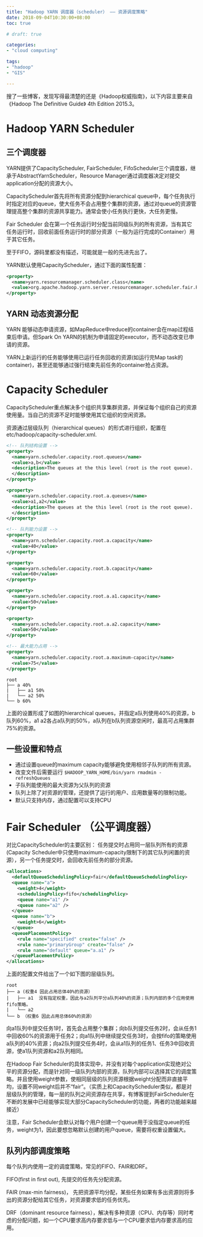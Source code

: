 ```yaml
---
title: "Hadoop YARN 调度器（scheduler） —— 资源调度策略"
date: 2018-09-04T10:30:00+08:00
toc: true

# draft: true

categories:
- "cloud computing"

tags:
- "hadoop"
- "GIS"

---
```



搜了一些博客，发现写得最清楚的还是《Hadoop权威指南》，以下内容主要来自《Hadoop The Definitive Guide》 4th Edition 2015.3。

# Hadoop YARN Scheduler

## 三个调度器

YARN提供了CapacityScheduler, FairScheduler, FifoScheduler三个调度器，继承于AbstractYarnScheduler，Resource Manager通过调度器决定对提交application分配的资源大小。

CapacityScheduler首先将所有资源分配到hierarchical queue中，每个任务执行时指定对应的queue，使大任务不会占用整个集群的资源，通过对queue的资源管理提高整个集群的资源共享能力。通常会使小任务执行更快，大任务更慢。

Fair Scheduler 会在第一个任务运行时分配当前同级队列的所有资源，当有其它任务运行时，回收前面任务运行时的部分资源（一般为运行完成的Container）用于其它任务。

至于FIFO，源码里都没有描述，可能就是一般的先进先出了。

YARN默认使用CapacityScheduler，通过下面的属性配置：

```xml
<property>
  <name>yarn.resourcemanager.scheduler.class</name>
  <value>org.apache.hadoop.yarn.server.resourcemanager.scheduler.fair.FairScheduler</value>
</property>
```

## YARN 动态资源分配

YARN 能够动态申请资源，如MapReduce中reduce的container会在map过程结束后申请。但Spark On YARN的机制为申请固定的executor，而不动态改变已申请的资源。

YARN上新运行的任务能够使用已运行任务回收的资源(如运行完Map task的container)，甚至还能够通过强行结束先前任务的container抢占资源。


# Capacity Scheduler

CapacityScheduler重点解决多个组织共享集群资源，并保证每个组织自己的资源使用量。当自己的资源不足时能够使用其它组织的空闲资源。

资源通过层级队列（hierarchical queues）的形式进行组织，配置在etc/hadoop/capacity-scheduler.xml.

```xml
<!-- 队列结构设置 -->
<property>
  <name>yarn.scheduler.capacity.root.queues</name>
  <value>a,b</value>
  <description>The queues at the this level (root is the root queue).
  </description>
</property>

<property>
  <name>yarn.scheduler.capacity.root.a.queues</name>
  <value>a1,a2</value>
  <description>The queues at the this level (root is the root queue).
  </description>
</property>

<!-- 队列能力设置 -->
<property>
  <name>yarn.scheduler.capacity.root.a.capacity</name>
  <value>40</value>
</property>

<property>
  <name>yarn.scheduler.capacity.root.b.capacity</name>
  <value>60</value>
</property>

<property>
  <name>yarn.scheduler.capacity.root.a.a1.capacity</name>
  <value>50</value>
</property>

<property>
  <name>yarn.scheduler.capacity.root.a.a2.capacity</name>
  <value>50</value>
</property>

<!-- 最大能力占用 -->
<property>
  <name>yarn.scheduler.capacity.root.a.maximum-capacity</name>
  <value>75</value>
</property>
```

```
root  
├── a 40%  
|   ├── a1 50%  
|   └── a2 50%  
└── b 60%  
```

上面的设置形成了如图的hierarchical queues，并指定a队列使用40%的资源，b队列60%，a1 a2各占a队列的50%，a队列在b队列资源空闲时，最高可占用集群75%的资源。

## 一些设置和特点

- 通过设置queue的maximum capacity能够避免使用相邻子队列的所有资源。
- 改变文件后需要运行 `$HADOOP_YARN_HOME/bin/yarn rmadmin -refreshQueues`
- 子队列能使用的最大资源为父队列的资源
- 队列上除了对资源的管理，还提供了运行的用户、应用数量等的限制功能。
- 默认只支持内存，通过配置可以支持CPU

# Fair Scheduler （公平调度器）

对比CapacityScheduler的主要区别： 任务提交时占用同一层队列所有的资源 (Capacity Scheduler中只使用maximum-capacity限制下的其它队列闲置的资源），另一个任务提交时，会回收先前任务的部分资源。


```xml
<allocations>
  <defaultQueueSchedulingPolicy>fair</defaultQueueSchedulingPolicy>
  <queue name="a">
    <weight>4</weight>
    <schedulingPolicy>fifo</schedulingPolicy>
    <queue name="a1" />
    <queue name="a2" />
  </queue>
  <queue name="b">
    <weight>6</weight>
  </queue>
  <queuePlacementPolicy>
    <rule name="specified" create="false" />
    <rule name="primaryGroup" create="false" />
    <rule name="default" queue="a.a1" />
  </queuePlacementPolicy>
</allocations>
```

上面的配置文件给出了一个如下图的层级队列。

```
root 
├── a (权重4 因此占用总体40%的资源）
|   ├── a1  没有指定权重，因此与a2队列平分a队列40%的资源；队列内部的多个应用使用fifo策略。 
|   └── a2 
└── b （权重6 因此占用总体60%的资源）
```

向a1队列中提交任务1时，首先会占用整个集群；向b队列提交任务2时，会从任务1中回收60%的资源用于任务2；向a1队列中继续提交任务3时，会按fifo的策略使用a队列的40%资源；向a2队列提交任务4时，会从a1队列的任务1、任务3中回收资源，使a1队列资源和a2队列相同。

在Hadoop Fair Scheduler的具体实现中，并没有对每个application实现绝对公平的资源分配，而是针对同一级队列内部的资源，队列内部可以选择其它的调度策略。并且使用weight参数，使相同层级的队列资源根据weight分配而非直接平均，设置不同weight后并不“fair”。（实质上和CapacityScheduler类似，都是对层级队列的管理，每一层的队列之间资源存在共享，有博客提到FairScheduler在不断的发展中已经能够实现大部分CapacityScheduler的功能，两者的功能越来越接近）

注意，Fair Scheduler会默认对每个用户创建一个queue用于没指定queue的任务，weight为1，因此要想忽略默认创建的用户queue，需要将权重设置偏大。

## 队列内部调度策略

每个队列内使用一定的调度策略，常见的FIFO、FAIR和DRF。

FIFO(first in first out), 先提交的任务先分配资源。

FAIR (max-min fairness)， 先把资源平均分配，某些任务如果有多出资源则将多出的资源分配给其它任务，对资源要求低的任务优先。

DRF（dominant resource fairness），解决有多种资源（CPU、内存等）同时考虑的分配问题，如一个CPU要求高内存要求低与一个CPU要求低内存要求高的应用。

